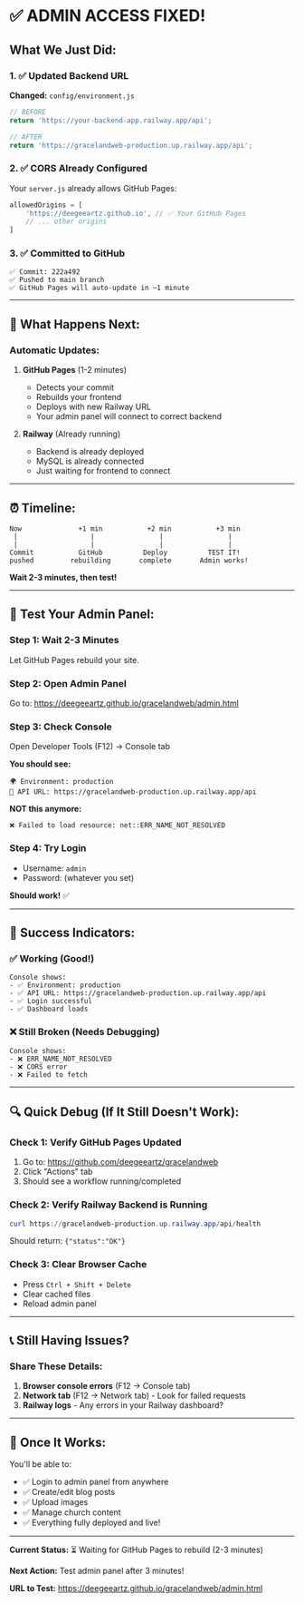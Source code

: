 # ✅ ADMIN ACCESS FIXED!

## What We Just Did:

### 1. ✅ Updated Backend URL
**Changed:** `config/environment.js`
```javascript
// BEFORE
return 'https://your-backend-app.railway.app/api';

// AFTER
return 'https://gracelandweb-production.up.railway.app/api';
```

### 2. ✅ CORS Already Configured
Your `server.js` already allows GitHub Pages:
```javascript
allowedOrigins = [
    'https://deegeeartz.github.io', // ✅ Your GitHub Pages
    // ... other origins
]
```

### 3. ✅ Committed to GitHub
```
✅ Commit: 222a492
✅ Pushed to main branch
✅ GitHub Pages will auto-update in ~1 minute
```

---

## 🎯 What Happens Next:

### Automatic Updates:

1. **GitHub Pages** (1-2 minutes)
   - Detects your commit
   - Rebuilds your frontend
   - Deploys with new Railway URL
   - Your admin panel will connect to correct backend

2. **Railway** (Already running)
   - Backend is already deployed
   - MySQL is already connected
   - Just waiting for frontend to connect

---

## ⏰ Timeline:

```
Now              +1 min           +2 min           +3 min
 |                  |                |                |
 |                  |                |                |
Commit           GitHub          Deploy          TEST IT!
pushed         rebuilding       complete       Admin works!
```

**Wait 2-3 minutes, then test!**

---

## 🧪 Test Your Admin Panel:

### Step 1: Wait 2-3 Minutes
Let GitHub Pages rebuild your site.

### Step 2: Open Admin Panel
Go to: https://deegeeartz.github.io/gracelandweb/admin.html

### Step 3: Check Console
Open Developer Tools (F12) → Console tab

**You should see:**
```
🌍 Environment: production
🔗 API URL: https://gracelandweb-production.up.railway.app/api
```

**NOT this anymore:**
```
❌ Failed to load resource: net::ERR_NAME_NOT_RESOLVED
```

### Step 4: Try Login
- Username: `admin`
- Password: (whatever you set)

**Should work!** ✅

---

## 🎉 Success Indicators:

### ✅ Working (Good!)
```
Console shows:
- ✅ Environment: production
- ✅ API URL: https://gracelandweb-production.up.railway.app/api
- ✅ Login successful
- ✅ Dashboard loads
```

### ❌ Still Broken (Needs Debugging)
```
Console shows:
- ❌ ERR_NAME_NOT_RESOLVED
- ❌ CORS error
- ❌ Failed to fetch
```

---

## 🔍 Quick Debug (If It Still Doesn't Work):

### Check 1: Verify GitHub Pages Updated
1. Go to: https://github.com/deegeeartz/gracelandweb
2. Click "Actions" tab
3. Should see a workflow running/completed

### Check 2: Verify Railway Backend is Running
```powershell
curl https://gracelandweb-production.up.railway.app/api/health
```

Should return: `{"status":"OK"}`

### Check 3: Clear Browser Cache
- Press `Ctrl + Shift + Delete`
- Clear cached files
- Reload admin panel

---

## 📞 Still Having Issues?

### Share These Details:

1. **Browser console errors** (F12 → Console tab)
2. **Network tab** (F12 → Network tab) - Look for failed requests
3. **Railway logs** - Any errors in your Railway dashboard?

---

## 🎊 Once It Works:

You'll be able to:
- ✅ Login to admin panel from anywhere
- ✅ Create/edit blog posts
- ✅ Upload images
- ✅ Manage church content
- ✅ Everything fully deployed and live!

---

**Current Status:** ⏳ Waiting for GitHub Pages to rebuild (2-3 minutes)

**Next Action:** Test admin panel after 3 minutes!

**URL to Test:** https://deegeeartz.github.io/gracelandweb/admin.html
